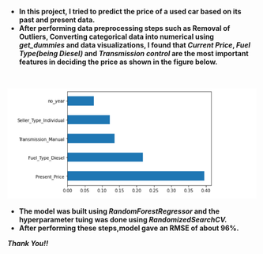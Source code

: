 * **In this project, I tried to predict the price of a used car based on its past and present data.**
* **After performing data preprocessing steps such as Removal of Outliers, Converting categorical data into numerical using _get_dummies_ and data visualizations, I found that **_Current Price_**, **_Fuel Type(being Diesel)_** and **_Transmission control_** are the most important features in deciding the price as shown in the figure below.**
<br>
  
![Features](Features.png)

* **The model was built using **_RandomForestRegressor_** and the hyperparameter tuing was done using _**RandomizedSearchCV.**_**
* **After performing these steps,model gave an RMSE of about 96%.**

_**Thank You!!**_
